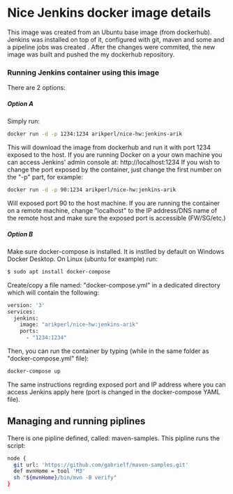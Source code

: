 # Nice Jenkins docker image details
This image was created from an Ubuntu base image (from dockerhub). 
Jenkins was installed on top of it, configured with git, maven and some  and a pipeline jobs was created .
After the changes were commited, the new image was built and pushed the my dockerhub repository.
### Running Jenkins container using this image
There are 2 options:
##### Option A

Simply run:
``` sh
docker run -d -p 1234:1234 arikperl/nice-hw:jenkins-arik
```

This will download the image from dockerhub and run it with port 1234 exposed to the host.
If you are running Docker on a your own machine you can access Jenkins' admin console at:
http://localhost:1234
If you wish to change the port exposed by the container, just change the first number on the "-p" part, for example:
``` sh
docker run -d -p 90:1234 arikperl/nice-hw:jenkins-arik
```

Will exposed port 90 to the host machine.
If you are running the container on a remote machine, change "localhost" to the IP address/DNS name of the remote host and make sure the exposed port is accessible (FW/SG/etc.)

##### Option B
Make sure docker-compose is installed. It is instlled by default on Windows Docker Desktop. 
On Linux (ubuntu for example) run:
```sh
$ sudo apt install docker-compose
```
Create/copy a file named: "docker-compose.yml" in a dedicated directory which will contain the following:
```sh
version: '3'
services:
  jenkins:
    image: "arikperl/nice-hw:jenkins-arik"
    ports:
      - "1234:1234"
```

Then, you can run the container by typing (while in the same folder as "docker-compose.yml" file):
``` sh
docker-compose up
```

The same instructions regrding exposed port and IP address where you can access Jenkins apply here (port is changed in the docker-compose YAML file).

## Managing and running piplines
There is one pipline defined, called: maven-samples.
This pipline runs the script:
``` sh
node {
  git url: 'https://github.com/gabrielf/maven-samples.git'
  def mvnHome = tool 'M3'
  sh "${mvnHome}/bin/mvn -B verify"
}
```

